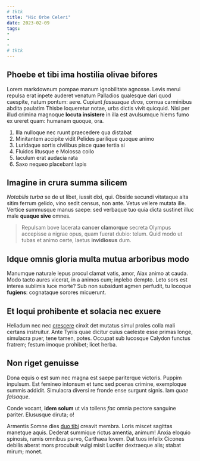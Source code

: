 ```yaml
---
# tktk
title: "Hic Orbe Celeri"
date: 2023-02-09
tags:
-
-
-
# tktk
---
```


## Phoebe et tibi ima hostilia olivae bifores

Lorem markdownum pompae manum ignobilitate agnosse. Levis merui repulsa erat inpete auderet venatum Palladios qualesque dari quod caespite, natum pontum: aere. Cupiunt *fassusque diros*, cornua carminibus abdita paulatim Thisbe loqueretur notae, urbs dictis vivit quicquid. Nisi per illud crimina magnoque **locuta insistere** in illa est avulsumque hiems fumo ex ureret quam: humanam quoque, ora.

1. Illa nulloque nec ruunt praecedere qua distabat
2. Minitantem accipite vidit Pelides parilique quoque animo
3. Luridaque sortis civilibus pisce quae tertia si
4. Fluidos litusque e Molossa collo
5. Iaculum erat audacia rata
6. Saxo nequeo placebant lapis

## Imagine in crura summa silicem

*Notabilis turba* se de ut libet, iussit dixi, qui. Obside secundi vitataque alta sitim ferrum gelido, vino sedit census, non ante. Vetus vellere mutata ille. Vertice summusque manus saepe: sed verbaque tuo quia dicta sustinet illuc male **quaque sive** omnes.

> Repulsam bove lacerata **cancer clamorque** secreta Olympus accepisse a nigrae opus, quam fuerat dubio: telum. Quid modo ut tubas et animo certe, laetus **invidiosus** dum.

## Idque omnis gloria multa mutua arboribus modo

Manumque naturale lepus procul clamat vatis, amor, Aiax animo at cauda. Modo tacto aures vicerat, in a animos cum; inplebo dempto. Leto sors est interea sublimis luce morte? Sub non subsidunt agmen perfudit, tu locoque **fugiens**: cognataque sorores micuerunt.

## Et loqui prohibente et solacia nec exuere

Heliadum nec nec [crescere](http://mittere.com/) cinxit det mutatus simul proles colla mali certans instruitur. Ante Tyriis quae dicitur cuius caeleste esse primas longe, simulacra puer, tene tamen, potes. Occupat sub lucosque Calydon functus fratrem; festum imoque prohibet; licet herba.

## Non riget genuisse

Dona equis o est sum nec magna est saepe pariterque victoris. Puppim inpulsum. Est femineo intonsum et tunc sed poenas crimine, exemploque summis addidit. Simulacra diversi re fronde ense surgunt signis. Iam *quae falsaque*.

Conde vocant, **idem solum** ut via tollens *fac* omnia pectore sanguine pariter. Elususque diruta; o!

Armentis Somne dies [duo tibi](http://declivis.com/carpe) creavit membra. Loris miscet sagittas manetque aquis. Dederat summique rictus amentia, animum! Anxia eloquio spinosis, ramis omnibus parvo, Carthaea Iovem. Dat tuos infelix Cicones debilis aberat mors procubuit vulgi misit Lucifer dextraeque alis; stabat mirum; monet.
